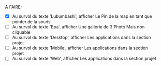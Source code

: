 A FAIRE:

 - [x] Au survol du texte 'Lubumbashi', afficher Le Pin de la map en tant que pointer de la souris
 - [ ] Au survol du texte 'Epa', afficher Une gallerie de 3 Photo Mais non cliquable
 - [ ] Au survol du texte 'Desktop', afficher Les applications dans la section projet
 - [ ] Au survol du texte 'Mobile', afficher Les applications dans la section projet
 - [ ] Au survol du texte 'Web', afficher Les applications dans la section projet